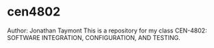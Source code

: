 # cen4802
Author: Jonathan Taymont
This is a repository for my class CEN-4802: SOFTWARE INTEGRATION, CONFIGURATION, AND TESTING.

